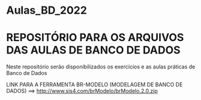 # Aulas_BD_2022

# REPOSITÓRIO PARA OS ARQUIVOS DAS AULAS DE BANCO DE DADOS

Neste repositório serão disponibilizados os exercícios e as aulas práticas de Banco de Dados


LINK PARA A FERRAMENTA BR-MODELO (MODELAGEM DE BANCO DE DADOS) ==> http://www.sis4.com/brModelo/brModelo.2.0.zip
